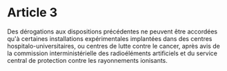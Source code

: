 # Article 3

Des dérogations aux dispositions précédentes ne peuvent être accordées qu'à certaines installations expérimentales implantées dans des centres hospitalo-universitaires, ou centres de lutte contre le cancer, après avis de la commission interministérielle des radioéléments artificiels et du service central de protection contre les rayonnements ionisants.
